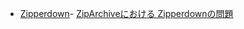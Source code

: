 
- [Zipperdown](https://zipperdown.org/)- [ZipArchiveにおける Zipperdownの問題](https://github.com/ZipArchive/ZipArchive/issues/453)
